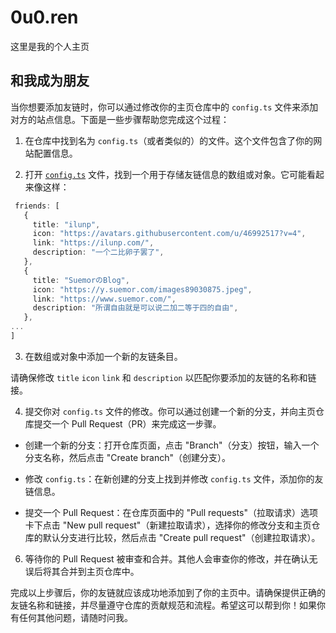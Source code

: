 # 0u0.ren

这里是我的个人主页

## 和我成为朋友

当你想要添加友链时，你可以通过修改你的主页仓库中的 `config.ts` 文件来添加对方的站点信息。下面是一些步骤帮助您完成这个过程：

1. 在仓库中找到名为 `config.ts`（或者类似的）的文件。这个文件包含了你的网站配置信息。

2. 打开 [`config.ts`](https://github.com/MiaoMint/0u0.ren/blob/main/src/config.ts#L53) 文件，找到一个用于存储友链信息的数组或对象。它可能看起来像这样：

 ```typescript
  friends: [
    {
      title: "ilunp",
      icon: "https://avatars.githubusercontent.com/u/46992517?v=4",
      link: "https://ilunp.com/",
      description: "一个二比卵子罢了",
    },
    {
      title: "SuemorのBlog",
      icon: "https://y.suemor.com/images89030875.jpeg",
      link: "https://www.suemor.com/",
      description: "所谓自由就是可以说二加二等于四的自由",
    },
...
]
 ```

3. 在数组或对象中添加一个新的友链条目。

请确保修改 `title` `icon` `link` 和 `description` 以匹配你要添加的友链的名称和链接。

4. 提交你对 `config.ts` 文件的修改。你可以通过创建一个新的分支，并向主页仓库提交一个 Pull Request（PR）来完成这一步骤。

 - 创建一个新的分支：打开仓库页面，点击 "Branch"（分支）按钮，输入一个分支名称，然后点击 "Create branch"（创建分支）。

 - 修改 `config.ts`：在新创建的分支上找到并修改 `config.ts` 文件，添加你的友链信息。

 - 提交一个 Pull Request：在仓库页面中的 "Pull requests"（拉取请求）选项卡下点击 "New pull request"（新建拉取请求），选择你的修改分支和主页仓库的默认分支进行比较，然后点击 "Create pull request"（创建拉取请求）。

6. 等待你的 Pull Request 被审查和合并。其他人会审查你的修改，并在确认无误后将其合并到主页仓库中。

完成以上步骤后，你的友链就应该成功地添加到了你的主页中。请确保提供正确的友链名称和链接，并尽量遵守仓库的贡献规范和流程。希望这可以帮到你！如果你有任何其他问题，请随时问我。
